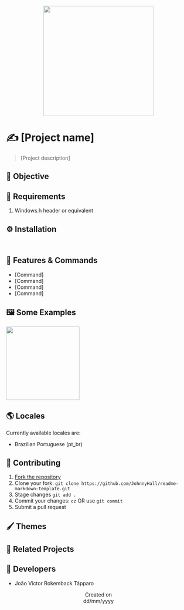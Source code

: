 <p align="center">
  <img src="https://i.imgur.com/T1xCI92.png" height='300'/>
</p>

# ✍️ [Project name]
> [Project description]

## 🎯 Objective

## 📜 Requirements
1. Windows.h header or equivalent

## ⚙️ Installation

```


```

## 📝 Features & Commands

- [Command]
- [Command]
- [Command]
- [Command]

## 🖼️ Some Examples
  <img src="https://i.imgur.com/T1xCI92.png" height='200'/><br>
  
## 🌎 Locales
Currently available locales are:
- Brazilian Portuguese (pt_br)

## 🤝 Contributing
1. [Fork the repository](https://github.com/JohnnyHall/readme-markdown-template/fork)
2. Clone your fork: `git clone https://github.com/JohnnyHall/readme-markdown-template.git`
3. Stage changes `git add .`
4. Commit your changes: `cz` OR use `git commit`
5. Submit a pull request

## 🖌️ Themes

## 🤝 Related Projects

## 👤 Developers
 - João Victor Rokemback Tápparo

<p align="center">
  Created on <br>
  dd/mm/yyyy
</p>
